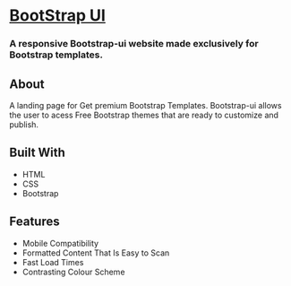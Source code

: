 # [BootStrap UI](https://bootstrap-ui-landig.netlify.app/)
### A responsive Bootstrap-ui website made exclusively for Bootstrap templates.
## About
A landing page for Get premium Bootstrap Templates. Bootstrap-ui allows the user to acess Free Bootstrap themes that are ready to customize and publish. 
## Built With
- HTML
- CSS
- Bootstrap
## Features
- Mobile Compatibility
- Formatted Content That Is Easy to Scan
- Fast Load Times
- Contrasting Colour Scheme
